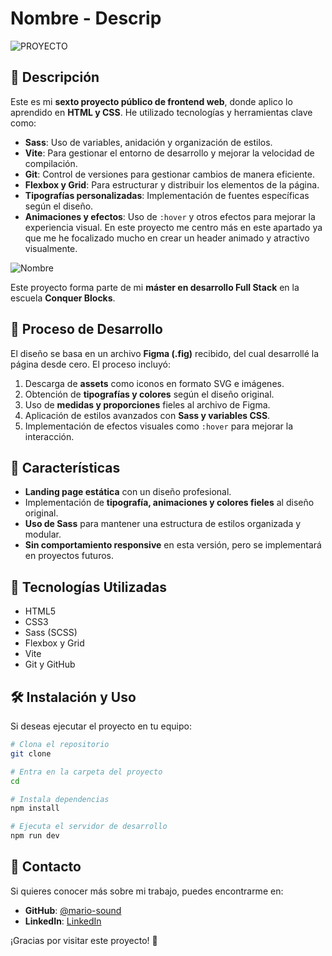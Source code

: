 # Nombre - Descrip

![PROYECTO](.png)

## 📌 Descripción

Este es mi **sexto proyecto público de frontend web**, donde aplico lo aprendido en **HTML y CSS**. He utilizado tecnologías y herramientas clave como:

- **Sass**: Uso de variables, anidación y organización de estilos.
- **Vite**: Para gestionar el entorno de desarrollo y mejorar la velocidad de compilación.
- **Git**: Control de versiones para gestionar cambios de manera eficiente.
- **Flexbox y Grid**: Para estructurar y distribuir los elementos de la página.
- **Tipografías personalizadas**: Implementación de fuentes específicas según el diseño.
- **Animaciones y efectos**: Uso de `:hover` y otros efectos para mejorar la experiencia visual. En este proyecto me centro más en este apartado ya que me he focalizado mucho en crear un header animado y atractivo visualmente.

![Nombre]()

Este proyecto forma parte de mi **máster en desarrollo Full Stack** en la escuela **Conquer Blocks**.

## 🎨 Proceso de Desarrollo

El diseño se basa en un archivo **Figma (.fig)** recibido, del cual desarrollé la página desde cero. El proceso incluyó:

1. Descarga de **assets** como iconos en formato SVG e imágenes.
2. Obtención de **tipografías y colores** según el diseño original.
3. Uso de **medidas y proporciones** fieles al archivo de Figma.
4. Aplicación de estilos avanzados con **Sass y variables CSS**.
5. Implementación de efectos visuales como `:hover` para mejorar la interacción.

## 🚀 Características

- **Landing page estática** con un diseño profesional.
- Implementación de **tipografía, animaciones y colores fieles** al diseño original.
- **Uso de Sass** para mantener una estructura de estilos organizada y modular.
- **Sin comportamiento responsive** en esta versión, pero se implementará en proyectos futuros.

## 📂 Tecnologías Utilizadas

- HTML5
- CSS3
- Sass (SCSS)
- Flexbox y Grid
- Vite
- Git y GitHub

## 🛠 Instalación y Uso

Si deseas ejecutar el proyecto en tu equipo:

```sh
# Clona el repositorio
git clone

# Entra en la carpeta del proyecto
cd

# Instala dependencias
npm install

# Ejecuta el servidor de desarrollo
npm run dev
```

## 📌 Contacto

Si quieres conocer más sobre mi trabajo, puedes encontrarme en:

- **GitHub**: [@mario-sound](https://github.com/mario-sound)
- **LinkedIn**: [LinkedIn](https://www.linkedin.com/in/mariosanchezsonido/)

¡Gracias por visitar este proyecto! 🚀
